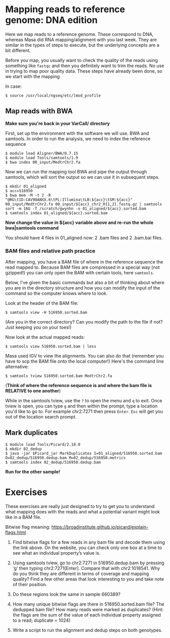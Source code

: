 # Mapping reads to reference genome: DNA edition

Here we map reads to a reference genome. These correspond to DNA, whereas Masa did RNA mapping/alignment with you last week. They are similar in the types of steps to execute, but the underlying concepts are a bit different.

Before you map, you usually want to check the quality of the reads using something like `fastqc` and then you definitely want to trim the reads. No use in trying to map poor quality data. These steps have already been done, so we start with the mapping  

In case:

    $ source /usr/local/ngseq/etc/lmod_profile

## Map reads with BWA

**Make sure you're back in your VarCall/ directory**

First, set up the environment with the software we will use. BWA and samtools. In order to run the analysis, we need to index the reference sequence

    $ module load Aligner/BWA/0.7.15
    $ module load Tools/samtools/1.9
    $ bwa index 00_input/MedtrChr2.fa

Now we can run the mapping tool BWA and pipe the output through samtools, which will sort the output so we can use it in subsequent steps.

    $ mkdir 01_aligned
    $ acc=516950
    $ bwa mem -M -t 2 -R "@RG\tID:CAV90ANXX.6\tPL:Illumina\tLB:${acc}\tSM:${acc}" 00_input/MedtrChr2.fa 00_input/${acc}_chr2_R{1,2}.fastq.gz | samtools sort -m 16G -T /scratch/gwynhn -o 01_aligned/${acc}.sorted.bam
    $ samtools index 01_aligned/${acc}.sorted.bam

**Now change the value in ${acc} variable above and re-run the whole bwa|samtools command**

You should have 4 files in 01_aligned now: 2 .bam files and 2 .bam.bai files.

### BAM files and relative path practice

After mapping, you have a BAM file of where in the reference sequence the read mapped to. Because BAM files are compressed in a special way (not gzipped!) you can only open the BAM with certain tools, here `samtools`.

Below, I've given the basic commands but also a bit of thinking about where you are in the directory structure and how you can modify the input of the command so the computer knows where to look. 

Look at the header of the BAM file:

    $ samtools view -H 516950.sorted.bam 

(Are you in the correct directory? Can you modify the path to the file if not? Just keeping you on your toes!)

Now look at the actual mapped reads:

    $ samtools view 516950.sorted.bam | less

Masa used IGV to view the alignments. You can also do that (remember you have to scp the BAM file onto the local computer!) Here's the command line alternative:

    $ samtools tview 516950.sorted.bam MedtrChr2.fa

(**Think of where the reference sequence is and where the bam file is RELATIVE to one another**)

While in the samtools tview, use the `?` to open the menu and `q` to exit. Once tview is open, you can type `g` and then within the prompt, type a location you'd like to go to. For example chr2:7271 then press `Enter`. `Esc` will get you out of the location search prompt. 

## Mark duplicates

    $ module load Tools/Picard/2.18.0
    $ mkdir 02_dedup
    $ java -jar $Picard_jar MarkDuplicates I=01_aligned/516950.sorted.bam O=02_dedup/516950.dedup.bam M=02_dedup/516950.metrics
    $ samtools index 02_dedup/516950.dedup.bam
**Run for the other sample!**

# Exercises

These exercises are really just designed to try to get you to understand what mapping does with the reads and what a potential variant might look like in a BAM file. 

Bitwise flag meaning: https://broadinstitute.github.io/picard/explain-flags.html

1. Find bitwise flags for a few reads in any bam file and decode them using the link above. On the website, you can check only one box at a time to see what an individual property’s value is.

2. Using samtools tview, go to chr2:7271 in 516950.dedup.bam by pressing ‘g’ then typing chr2:7271[Enter]. Compare that with chr2:1018541. Why do you think they are different in terms of coverage and mapping quality? Find a few other areas that look interesting to you and take note of their position.

3. Do these regions look the same in sample 660389?

4. How many unique bitwise flags are there in 516950.sorted.bam file? The dedupped bam file? How many reads were marked as duplicates? (Hint: the flags are the sum of the value of each individual property assigned to a read; duplicate = 1024)

5. Write a script to run the alignment and dedup steps on both genotypes.

